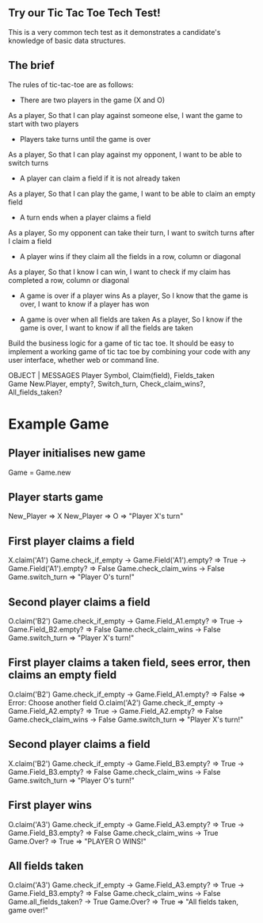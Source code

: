 ## Try our Tic Tac Toe Tech Test!
This is a very common tech test as it demonstrates a candidate's knowledge of basic data structures.

## The brief
The rules of tic-tac-toe are as follows:

* There are two players in the game (X and O)

As a player,
So that I can play against someone else,
I want the game to start with two players

* Players take turns until the game is over

As a player,
So that I can play against my opponent,
I want to be able to switch turns

* A player can claim a field if it is not already taken

As a player,
So that I can play the game,
I want to be able to claim an empty field

* A turn ends when a player claims a field

As a player,
So my opponent can take their turn,
I want to switch turns after I claim a field

* A player wins if they claim all the fields in a row, column or diagonal

As a player,
So that I know I can win,
I want to check if my claim has completed a row, column or diagonal

* A game is over if a player wins
As a player,
So I know that the game is over,
I want to know if a player has won

* A game is over when all fields are taken
As a player,
So I know if the game is over,
I want to know if all the fields are taken

Build the business logic for a game of tic tac toe. It should be easy to implement a working game of tic tac toe by combining your code with any user interface, whether web or command line.

OBJECT    |      MESSAGES
Player          Symbol, Claim(field), Fields_taken          
Game            New.Player, empty?, Switch_turn, Check_claim_wins?, All_fields_taken?

# Example Game

## Player initialises new game
Game = Game.new

## Player starts game
New_Player => X
New_Player => O
=> "Player X's turn"

## First player claims a field
X.claim('A1')
Game.check_if_empty -> Game.Field('A1').empty? => True -> Game.Field('A1').empty? => False
Game.check_claim_wins -> False
Game.switch_turn => "Player O's turn!"

## Second player claims a field
O.claim('B2')
Game.check_if_empty -> Game.Field_A1.empty? => True -> Game.Field_B2.empty? => False
Game.check_claim_wins -> False
Game.switch_turn => "Player X's turn!"

## First player claims a taken field, sees error, then claims an empty field
O.claim('B2')
Game.check_if_empty -> Game.Field_A1.empty? => False => Error: Choose another field
O.claim('A2')
Game.check_if_empty -> Game.Field_A2.empty? => True -> Game.Field_A2.empty? => False
Game.check_claim_wins -> False
Game.switch_turn => "Player X's turn!"

## Second player claims a field
X.claim('B2')
Game.check_if_empty -> Game.Field_B3.empty? => True -> Game.Field_B3.empty? => False
Game.check_claim_wins -> False
Game.switch_turn => "Player O's turn!"

## First player wins
O.claim('A3')
Game.check_if_empty -> Game.Field_A3.empty? => True -> Game.Field_B3.empty? => False
Game.check_claim_wins -> True
Game.Over? => True => "PLAYER O WINS!"

## All fields taken
O.claim('A3')
Game.check_if_empty -> Game.Field_A3.empty? => True -> Game.Field_B3.empty? => False
Game.check_claim_wins -> False
Game.all_fields_taken? -> True
Game.Over? => True => "All fields taken, game over!"